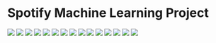 # Spotify Machine Learning Project

![](https://github.com/DorAzaria/Spotify-Machine-Learning-Project/blob/main/Pictures/Spotify%20predictions%20project%20-%20machine%20learning/Slide1.PNG?raw=true)
![](https://github.com/DorAzaria/Spotify-Machine-Learning-Project/blob/main/Pictures/Spotify%20predictions%20project%20-%20machine%20learning/Slide2.PNG?raw=true)
![](https://github.com/DorAzaria/Spotify-Machine-Learning-Project/blob/main/Pictures/Spotify%20predictions%20project%20-%20machine%20learning/Slide3.PNG?raw=true)
![](https://github.com/DorAzaria/Spotify-Machine-Learning-Project/blob/main/Pictures/Spotify%20predictions%20project%20-%20machine%20learning/Slide4.PNG?raw=true)
![](https://github.com/DorAzaria/Spotify-Machine-Learning-Project/blob/main/Pictures/Spotify%20predictions%20project%20-%20machine%20learning/Slide5.PNG?raw=true)
![](https://github.com/DorAzaria/Spotify-Machine-Learning-Project/blob/main/Pictures/Spotify%20predictions%20project%20-%20machine%20learning/Slide6.PNG?raw=true)
![](https://github.com/DorAzaria/Spotify-Machine-Learning-Project/blob/main/Pictures/Spotify%20predictions%20project%20-%20machine%20learning/Slide7.PNG?raw=true)
![](https://github.com/DorAzaria/Spotify-Machine-Learning-Project/blob/main/Pictures/Spotify%20predictions%20project%20-%20machine%20learning/Slide8.PNG?raw=true)
![](https://github.com/DorAzaria/Spotify-Machine-Learning-Project/blob/main/Pictures/Spotify%20predictions%20project%20-%20machine%20learning/Slide9.PNG?raw=true)
![](https://github.com/DorAzaria/Spotify-Machine-Learning-Project/blob/main/Pictures/Spotify%20predictions%20project%20-%20machine%20learning/Slide10.PNG?raw=true)
![](https://github.com/DorAzaria/Spotify-Machine-Learning-Project/blob/main/Pictures/Spotify%20predictions%20project%20-%20machine%20learning/Slide11.PNG?raw=true)
![](https://github.com/DorAzaria/Spotify-Machine-Learning-Project/blob/main/Pictures/Spotify%20predictions%20project%20-%20machine%20learning/Slide12.PNG?raw=true)
![](https://github.com/DorAzaria/Spotify-Machine-Learning-Project/blob/main/Pictures/Spotify%20predictions%20project%20-%20machine%20learning/Slide13.PNG?raw=true)
![](https://github.com/DorAzaria/Spotify-Machine-Learning-Project/blob/main/Pictures/Spotify%20predictions%20project%20-%20machine%20learning/Slide14.PNG?raw=true)
![](https://github.com/DorAzaria/Spotify-Machine-Learning-Project/blob/main/Pictures/Spotify%20predictions%20project%20-%20machine%20learning/Slide15.PNG?raw=true)
